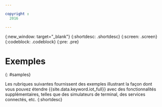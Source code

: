 ```yaml
---

copyright :
  2016

---
```


{:new_window: target="_blank"}
{:shortdesc: .shortdesc}
{:screen: .screen}
{:codeblock: .codeblock}
{:pre: .pre}

# Exemples
{: #samples}

Les rubriques suivantes fournissent des exemples illustrant la façon dont vous pouvez étendre {{site.data.keyword.iot_full}} avec des fonctionnalités supplémentaires, telles que des simulateurs de terminal, des services connectés, etc.
{:shortdesc}
